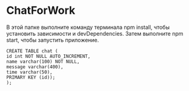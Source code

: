 # ChatForWork

В этой папке выполните команду терминала npm install, чтобы установить зависимости и devDependencies. Затем выполните npm start, чтобы запустить приложение. 

```mysql
CREATE TABLE chat (
id int NOT NULL AUTO_INCREMENT,
name varchar(100) NOT NULL,
message varchar(400),
time varchar(50),
PRIMARY KEY (id));
);
```  

